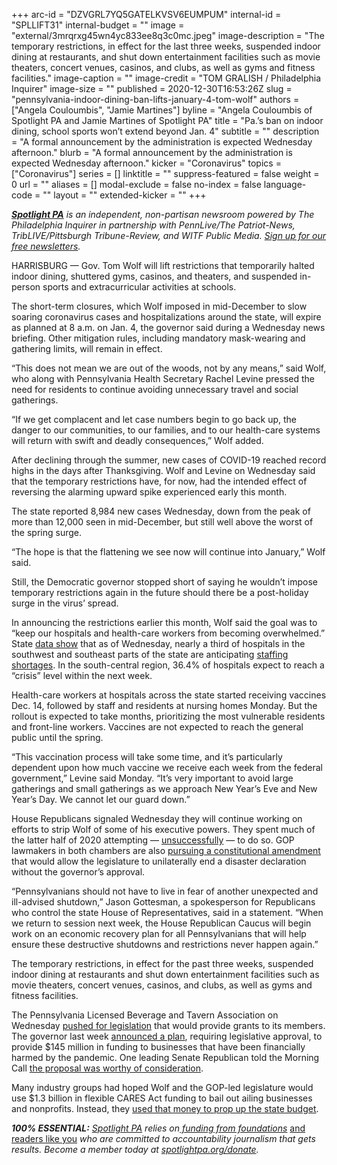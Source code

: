 +++
arc-id = "DZVGRL7YQ5GATELKVSV6EUMPUM"
internal-id = "SPLLIFT31"
internal-budget = ""
image = "external/3mrqrxg45wn4yc833ee8q3c0mc.jpeg"
image-description = "The temporary restrictions, in effect for the last three weeks, suspended indoor dining at restaurants, and shut down entertainment facilities such as movie theaters, concert venues, casinos, and clubs, as well as gyms and fitness facilities."
image-caption = ""
image-credit = "TOM GRALISH / Philadelphia Inquirer"
image-size = ""
published = 2020-12-30T16:53:26Z
slug = "pennsylvania-indoor-dining-ban-lifts-january-4-tom-wolf"
authors = ["Angela Couloumbis", "Jamie Martines"]
byline = "Angela Couloumbis of Spotlight PA and Jamie Martines of Spotlight PA"
title = "Pa.’s ban on indoor dining, school sports won’t extend beyond Jan. 4"
subtitle = ""
description = "A formal announcement by the administration is expected Wednesday afternoon."
blurb = "A formal announcement by the administration is expected Wednesday afternoon."
kicker = "Coronavirus"
topics = ["Coronavirus"]
series = []
linktitle = ""
suppress-featured = false
weight = 0
url = ""
aliases = []
modal-exclude = false
no-index = false
language-code = ""
layout = ""
extended-kicker = ""
+++

<a href="https://www.spotlightpa.org/"><i><b>Spotlight PA</b></i></a><i> is an independent, non-partisan newsroom powered by The Philadelphia Inquirer in partnership with PennLive/The Patriot-News, TribLIVE/Pittsburgh Tribune-Review, and WITF Public Media. </i><a href="https://www.spotlightpa.org/newsletters"><i>Sign up for our free newsletters</i></a><i>.</i>

HARRISBURG — Gov. Tom Wolf will lift restrictions that temporarily halted indoor dining, shuttered gyms, casinos, and theaters, and suspended in-person sports and extracurricular activities at schools.

The short-term closures, which Wolf imposed in mid-December to slow soaring coronavirus cases and hospitalizations around the state, will expire as planned at 8 a.m. on Jan. 4, the governor said during a Wednesday news briefing. Other mitigation rules, including mandatory mask-wearing and gathering limits, will remain in effect.

“This does not mean we are out of the woods, not by any means,” said Wolf, who along with Pennsylvania Health Secretary Rachel Levine pressed the need for residents to continue avoiding unnecessary travel and social gatherings.

“If we get complacent and let case numbers begin to go back up, the danger to our communities, to our families, and to our health-care systems will return with swift and deadly consequences,” Wolf added.

After declining through the summer, new cases of COVID-19 reached record highs in the days after Thanksgiving. Wolf and Levine on Wednesday said that the temporary restrictions have, for now, had the intended effect of reversing the alarming upward spike experienced early this month.

The state reported 8,984 new cases Wednesday, down from the peak of more than 12,000 seen in mid-December, but still well above the worst of the spring surge. 

<script src="https://www.spotlightpa.org/embed.js" async></script><div data-spl-embed-version="1" data-spl-src="https://www.spotlightpa.org/embeds/donate/?teaser_text=Spotlight%20PA%20provides%20essential%2C%20public-service%20journalism%20thanks%20to%20readers%20like%20you.%20%3Cb%3EHelp%20us%20sustain%20this%20critical%20coverage%20in%202021.%3C%2Fb%3E"></div>


“The hope is that the flattening we see now will continue into January,” Wolf said.

Still, the Democratic governor stopped short of saying he wouldn’t impose temporary restrictions again in the future should there be a post-holiday surge in the virus’ spread.

In announcing the restrictions earlier this month, Wolf said the goal was to “keep our hospitals and health-care workers from becoming overwhelmed.” State <a href="https://www.health.pa.gov/topics/disease/coronavirus/Pages/Cases.aspx">data show</a> that as of Wednesday, nearly a third of hospitals in the southwest and southeast parts of the state are anticipating <a href="https://www.spotlightpa.org/news/2020/12/pennsylvania-hospitals-coronavirus-staffing-shortages/">staffing shortages</a>. In the south-central region, 36.4% of hospitals expect to reach a “crisis” level within the next week.

Health-care workers at hospitals across the state started receiving vaccines Dec. 14, followed by staff and residents at nursing homes Monday. But the rollout is expected to take months, prioritizing the most vulnerable residents and front-line workers. Vaccines are not expected to reach the general public until the spring.

“This vaccination process will take some time, and it’s particularly dependent upon how much vaccine we receive each week from the federal government,” Levine said Monday. “It’s very important to avoid large gatherings and small gatherings as we approach New Year’s Eve and New Year’s Day. We cannot let our guard down.”

House Republicans signaled Wednesday they will continue working on efforts to strip Wolf of some of his executive powers. They spent much of the latter half of 2020 attempting — <a href="https://www.spotlightpa.org/news/2020/08/pa-tom-wolf-coronavirus-emergency-powers-veto-override/" target=_blank>unsuccessfully</a> — to do so. GOP lawmakers in both chambers are also <a href="https://www.spotlightpa.org/news/2020/07/coronavirus-disaster-declaration-pennsylvania-legislature-powers/" target=_blank>pursuing a constitutional amendment</a> that would allow the legislature to unilaterally end a disaster declaration without the governor’s approval. 

<script src="https://www.spotlightpa.org/embed.js" async></script><div data-spl-embed-version="1" data-spl-src="https://www.spotlightpa.org/embeds/newsletter-covid/"></div>

“Pennsylvanians should not have to live in fear of another unexpected and ill-advised shutdown,” Jason Gottesman, a spokesperson for Republicans who control the state House of Representatives, said in a statement. “When we return to session next week, the House Republican Caucus will begin work on an economic recovery plan for all Pennsylvanians that will help ensure these destructive shutdowns and restrictions never happen again.”

The temporary restrictions, in effect for the past three weeks, suspended indoor dining at restaurants and shut down entertainment facilities such as movie theaters, concert venues, casinos, and clubs, as well as gyms and fitness facilities.

The Pennsylvania Licensed Beverage and Tavern Association on Wednesday <a href="https://pataverns.com/statementtemporaryindoordiningbanlift/" target=_blank>pushed for legislation</a> that would provide grants to its members. The governor last week <a href="https://www.governor.pa.gov/newsroom/gov-wolf-initiates-transfer-of-145-million-in-funds-to-support-businesses-adversely-affected-by-covid-19-pandemic/" target=_blank>announced a plan</a>, requiring legislative approval, to provide $145 million in funding to businesses that have been financially harmed by the pandemic. One leading Senate Republican told the Morning Call <a href="https://www.mcall.com/business/mc-biz-pennsylvania-gov-tom-wolf-business-support-announcement-20201223-oilbgp4jzfdvvhcfco7vtzaxhe-story.html" target=_blank>the proposal was worthy of consideration</a>. 

Many industry groups had hoped Wolf and the GOP-led legislature would use $1.3 billion in flexible CARES Act funding to bail out ailing businesses and nonprofits. Instead, they <a href="https://www.spotlightpa.org/news/2020/11/pennsylvania-budget-coronavirus-relief-aid-restaurants-providers/" target=_blank>used that money to prop up the state budget</a>. 

<i><b>100% ESSENTIAL:</b></i><i> </i><a href="https://www.spotlightpa.org/"><i>Spotlight PA</i></a><i> relies on</i><a href="https://www.spotlightpa.org/support"><i> funding from foundations</i></a><i> </i><a href="https://www.spotlightpa.org/support">and readers like you</a><i> who are committed to accountability journalism that gets results. Become a member today at </i><a href="http://checkout.fundjournalism.org/memberform?org_id=spotlightpa&campaign=701f4000000TVuIAAW"><i>spotlightpa.org/donate</i></a><i>.</i>
